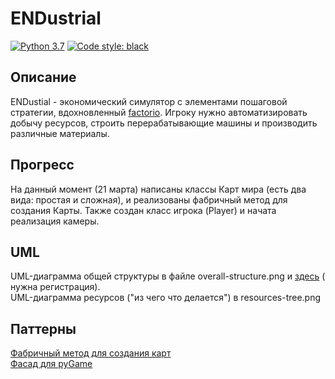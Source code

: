 # ENDustrial

[![Python 3.7](https://img.shields.io/badge/python-3.7-blue.svg)](https://www.python.org/downloads/release/python-370/)
<a href="https://github.com/psf/black"><img alt="Code style: black" src="https://img.shields.io/badge/code%20style-black-000000.svg"></a>

## Описание

ENDustial - экономический симулятор с элементами пошаговой стратегии,
вдохновленный [factorio](https://www.factorio.com/). Игроку нужно автоматизировать добычу ресурсов, строить
перерабатывающие машины и производить различные материалы.

## Прогресс

На данный момент (21 марта) написаны классы Карт мира (есть два вида: простая и сложная), и реализованы фабричный метод
для создания Карты. Также создан класс игрока (Player) и начата реализация камеры.

## UML

UML-диаграмма общей структуры в файле overall-structure.png и [здесь](https://app.creately.com/diagram/gmXmNSb8s2E/) (
нужна регистрация).  
UML-диаграмма ресурсов ("из чего что делается") в resources-tree.png

## Паттерны

[Фабричный метод для создания карт](https://github.com/EgorVoron/patterns-project/blob/41cb173b12fd55de069cbb7a62a914fa5a2ab905/maps.py#L117)  
[Фасад для pyGame](https://github.com/EgorVoron/patterns-project/blob/41cb173b12fd55de069cbb7a62a914fa5a2ab905/facade.py#L4)
